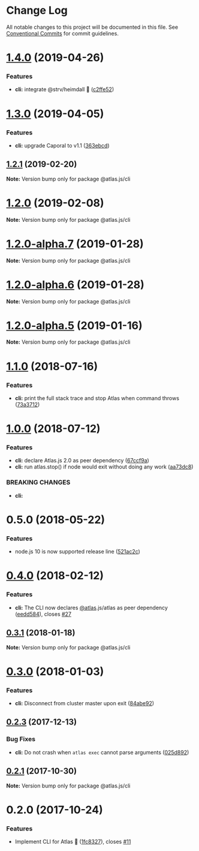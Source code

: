 # Change Log

All notable changes to this project will be documented in this file.
See [Conventional Commits](https://conventionalcommits.org) for commit guidelines.

# [1.4.0](https://github.com/strvcom/atlas.js/compare/@atlas.js/cli@1.3.0...@atlas.js/cli@1.4.0) (2019-04-26)


### Features

* **cli:** integrate @strv/heimdall 🚀 ([c2ffe52](https://github.com/strvcom/atlas.js/commit/c2ffe52))





# [1.3.0](https://github.com/strvcom/atlas.js/compare/@atlas.js/cli@1.2.1...@atlas.js/cli@1.3.0) (2019-04-05)


### Features

* **cli:** upgrade Caporal to v1.1 ([363ebcd](https://github.com/strvcom/atlas.js/commit/363ebcd))





## [1.2.1](https://github.com/strvcom/atlas.js/compare/@atlas.js/cli@1.2.0...@atlas.js/cli@1.2.1) (2019-02-20)

**Note:** Version bump only for package @atlas.js/cli





# [1.2.0](https://github.com/strvcom/atlas.js/compare/@atlas.js/cli@1.1.0...@atlas.js/cli@1.2.0) (2019-02-08)

**Note:** Version bump only for package @atlas.js/cli





# [1.2.0-alpha.7](https://github.com/strvcom/atlas.js/compare/@atlas.js/cli@1.2.0-alpha.6...@atlas.js/cli@1.2.0-alpha.7) (2019-01-28)

**Note:** Version bump only for package @atlas.js/cli





# [1.2.0-alpha.6](https://github.com/strvcom/atlas.js/compare/@atlas.js/cli@1.2.0-alpha.5...@atlas.js/cli@1.2.0-alpha.6) (2019-01-28)

**Note:** Version bump only for package @atlas.js/cli





# [1.2.0-alpha.5](https://github.com/strvcom/atlas.js/compare/@atlas.js/cli@1.2.0-alpha.4...@atlas.js/cli@1.2.0-alpha.5) (2019-01-16)

**Note:** Version bump only for package @atlas.js/cli





<a name="1.1.0"></a>
# [1.1.0](https://github.com/strvcom/atlas.js/compare/@atlas.js/cli@1.0.0...@atlas.js/cli@1.1.0) (2018-07-16)


### Features

* **cli:** print the full stack trace and stop Atlas when command throws ([73a3712](https://github.com/strvcom/atlas.js/commit/73a3712))




<a name="1.0.0"></a>
# [1.0.0](https://github.com/strvcom/atlas.js/compare/@atlas.js/cli@0.5.0...@atlas.js/cli@1.0.0) (2018-07-12)


### Features

* **cli:** declare Atlas.js 2.0 as peer dependency ([67ccf9a](https://github.com/strvcom/atlas.js/commit/67ccf9a))
* **cli:** run atlas.stop() if node would exit without doing any work ([aa73dc8](https://github.com/strvcom/atlas.js/commit/aa73dc8))


### BREAKING CHANGES

* **cli:** 




<a name="0.5.0"></a>
# 0.5.0 (2018-05-22)


### Features

* node.js 10 is now supported release line ([521ac2c](https://github.com/strvcom/atlas.js/commit/521ac2c))




<a name="0.4.0"></a>
# [0.4.0](https://github.com/strvcom/atlas.js/compare/@atlas.js/cli@0.3.1...@atlas.js/cli@0.4.0) (2018-02-12)


### Features

* **cli:** The CLI now declares [@atlas](https://github.com/atlas).js/atlas as peer dependency ([eedd584](https://github.com/strvcom/atlas.js/commit/eedd584)), closes [#27](https://github.com/strvcom/atlas.js/issues/27)




<a name="0.3.1"></a>
## [0.3.1](https://github.com/strvcom/atlas.js/compare/@atlas.js/cli@0.3.0...@atlas.js/cli@0.3.1) (2018-01-18)




**Note:** Version bump only for package @atlas.js/cli

<a name="0.3.0"></a>
# [0.3.0](https://github.com/strvcom/atlas.js/compare/@atlas.js/cli@0.2.3...@atlas.js/cli@0.3.0) (2018-01-03)


### Features

* **cli:** Disconnect from cluster master upon exit ([84abe92](https://github.com/strvcom/atlas.js/commit/84abe92))




<a name="0.2.3"></a>
## [0.2.3](https://github.com/strvcom/atlas.js/compare/@atlas.js/cli@0.2.2...@atlas.js/cli@0.2.3) (2017-12-13)


### Bug Fixes

* **cli:** Do not crash when `atlas exec` cannot parse arguments ([025d892](https://github.com/strvcom/atlas.js/commit/025d892))




<a name="0.2.1"></a>
## [0.2.1](https://github.com/strvcom/atlas.js/compare/@atlas.js/cli@0.2.0...@atlas.js/cli@0.2.1) (2017-10-30)




**Note:** Version bump only for package @atlas.js/cli

<a name="0.2.0"></a>
# 0.2.0 (2017-10-24)


### Features

* Implement CLI for Atlas 🎉 ([1fc8327](https://github.com/strvcom/atlas.js/commit/1fc8327)), closes [#11](https://github.com/strvcom/atlas.js/issues/11)
